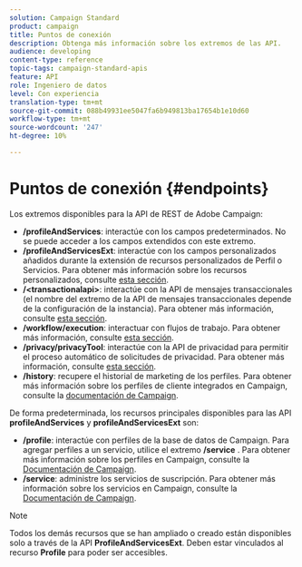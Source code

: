 ```yaml
---
solution: Campaign Standard
product: campaign
title: Puntos de conexión
description: Obtenga más información sobre los extremos de las API.
audience: developing
content-type: reference
topic-tags: campaign-standard-apis
feature: API
role: Ingeniero de datos
level: Con experiencia
translation-type: tm+mt
source-git-commit: 088b49931ee5047fa6b949813ba17654b1e10d60
workflow-type: tm+mt
source-wordcount: '247'
ht-degree: 10%

---
```



# Puntos de conexión {#endpoints}

Los extremos disponibles para la API de REST de Adobe Campaign:

* **/profileAndServices**: interactúe con los campos predeterminados. No se puede acceder a los campos extendidos con este extremo.
* **/profileAndServicesExt**: interactúe con los campos personalizados añadidos durante la extensión de recursos personalizados de Perfil o Servicios. Para obtener más información sobre los recursos personalizados, consulte [esta sección](../../api/using/custom-resources.md).
* **/&lt;transactionalapi>**: interactúe con la API de mensajes transaccionales (el nombre del extremo de la API de mensajes transaccionales depende de la configuración de la instancia). Para obtener más información, consulte [esta sección](../../api/using/managing-transactional-messages.md).
* **/workflow/execution**: interactuar con flujos de trabajo. Para obtener más información, consulte [esta sección](../../api/using/controlling-a-workflow.md).
* **/privacy/privacyTool**: interactúe con la API de privacidad para permitir el proceso automático de solicitudes de privacidad. Para obtener más información, consulte [esta sección](../../api/using/creating-a-privacy-request.md).
* **/history**: recupere el historial de marketing de los perfiles. Para obtener más información sobre los perfiles de cliente integrados en Campaign, consulte la [documentación de Campaign](https://helpx.adobe.com/campaign/standard/audiences/using/integrated-customer-profile.html).

De forma predeterminada, los recursos principales disponibles para las API **profileAndServices** y **profileAndServicesExt** son:

* **/profile**: interactúe con perfiles de la base de datos de Campaign. Para agregar perfiles a un servicio, utilice el extremo **/service** . Para obtener más información sobre los perfiles en Campaign, consulte la [Documentación de Campaign](https://helpx.adobe.com/campaign/standard/audiences/using/about-profiles.html).
* **/service**: administre los servicios de suscripción. Para obtener más información sobre los servicios en Campaign, consulte la [Documentación de Campaign](https://helpx.adobe.com/campaign/standard/audiences/using/creating-a-service.html).

>[!NOTE]
>
>Todos los demás recursos que se han ampliado o creado están disponibles solo a través de la API **ProfileAndServicesExt**. Deben estar vinculados al recurso **Profile** para poder ser accesibles.
